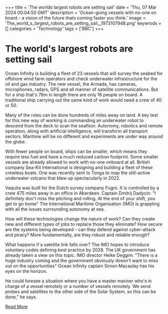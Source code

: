 +++
title = 'The worlds largest robots are setting sail'
date = 'Thu, 07 Mar 2024 00:04:50 GMT'
description = 'Ocean-going vessels with no-one on board - a vision of the future thats coming faster you think.'
image = 'The_world_s_largest_robots_are_setting_sail__1973107948.png'
keywrods =  []
categories = 'Technology'
tags = ['BBC']
+++

# The world's largest robots are setting sail

Ocean Infinity is building a fleet of 23 vessels that will survey the seabed for offshore wind farm operators and check underwater infrastructure for the oil and gas industry.
The new vessel, the Armada, has cameras, microphones, radars, GPS and all manner of satellite communications.
But for a ship that<bb>'s 78m in length there are only 16 people on board.
A traditional ship carrying out the same kind of work would need a crew of 40 or 50.

Many of the roles can be done hundreds of miles away on land.
A key test for this new way of working is commanding an underwater robot to descend from the deck to scan the seafloor.
Autonomy, robotics and remote operation, along with artificial intelligence, will transform all transport sectors.
Maritime will be no different and experiments are under way around the globe.

With fewer people on board, ships can be smaller, which means they require less fuel and have a much reduced carbon footprint.
Some smaller vessels are already allowed to work with no-one onboard at all.
British company Sea-Kit International is designing and building a fleet of these crewless boats.
One was recently sent to Tonga to map the still-active underwater volcano that blew up spectacularly in 2022.

Vaquita was built for the Dutch survey company Fugro.
It is controlled by a crew 475 miles away in an office in Aberdeen.
Captain Dmitrij Dadycin: "I definitely don<bb>'t miss the pitching and rolling.
At the end of your shift, you get to go home" The International Maritime Organisation (IMO) is grappling with all the issues surrounding autonomy at sea.

How will these technologies change the nature of work?
Can they create new and different types of jobs to replace those they eliminate?
How secure are the systems being developed - can they defend against cyber-attack and piracy?
More fundamentally, are they robust and reliable enough?

What happens if a satellite link falls over?
The IMO hopes to introduce voluntary codes defining best practice by 2028.
The UK government has already taken a view on this topic.
IMO director Heike Deggim: "There is a huge industry coming and the government obviously doesn<bb>'t want to miss out on the opportunities" Ocean Infinity captain Simon Macaulay has his eyes on the horizon.

He could foresee a situation where you have a master mariner who<bb>'s in charge of a vessel remotely or a number of vessels remotely.
We send probes and satellites to the other side of the Solar System, so this can be done," he says.


[Read More](https://www.bbc.co.uk/news/science-environment-68486462)
